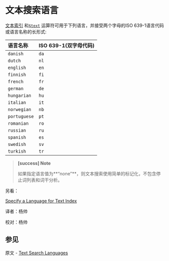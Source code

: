# 文本搜索语言
[文本索引](https://docs.mongodb.com/master/core/index-text/#index-feature-text) 和[`$text`](https://docs.mongodb.com/master/reference/operator/query/text/#op._S_text) 运算符可用于下列语言，并接受两个字母的ISO 639-1语言代码或语言名称的长形式:

| 语言名称     | ISO 639-1(双字母代码) |
| :----------- | :-------------------- |
| `danish`     | `da`                  |
| `dutch`      | `nl`                  |
| `english`    | `en`                  |
| `finnish`    | `fi`                  |
| `french`     | `fr`                  |
| `german`     | `de`                  |
| `hungarian`  | `hu`                  |
| `italian`    | `it`                  |
| `norwegian`  | `nb`                  |
| `portuguese` | `pt`                  |
| `romanian`   | `ro`                  |
| `russian`    | `ru`                  |
| `spanish`    | `es`                  |
| `swedish`    | `sv`                  |
| `turkish`    | `tr`                  |

> **[success] Note**
>
> 如果指定语言值为**“none”**，则文本搜索使用简单的标记化，不包含停止词列表和词干分析。

另看：

[Specify a Language for Text Index](https://docs.mongodb.com/manual/tutorial/specify-language-for-text-index/)


译者：杨帅

校对：杨帅

## 参见

原文 - [Text Search Languages]( https://docs.mongodb.com/manual/reference/text-search-languages/ )

